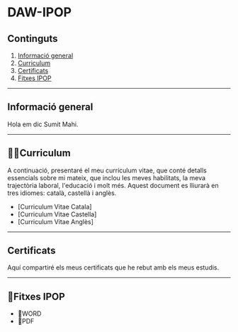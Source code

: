 # DAW-IPOP
## Continguts
  1. [Informació general](#informació-general)
  2. [Curriculum](#curriculum)
  3. [Certificats](#certificats)
  4. [Fitxes IPOP](#fitxes-IPOP)
     

***
## Informació general
Hola em dic Sumit Mahi.

***

## 👨‍💻Curriculum
A continuació, presentaré el meu currículum vitae, que conté detalls essencials sobre mi mateix, que inclou les meves habilitats, la meva trajectòria laboral, l'educació i molt més. Aquest document es lliurarà en tres idiomes: català, castellà i anglès.
* [Curriculum Vitae Catala]
* [Curriculum Vitae Castella]
* [Curriculum Vitae Anglès]


***

## Certificats
Aquí compartiré els meus certificats que he rebut amb els meus estudis.
***

## 📁Fitxes IPOP
  -  📄WORD
  -  📄PDF


